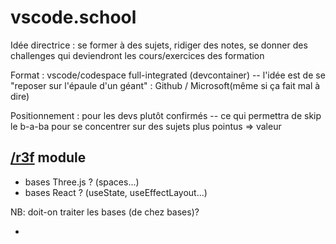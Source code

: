 # vscode.school

Idée directrice : se former à des sujets, ridiger des notes, se donner des challenges qui deviendront les cours/exercices des formation 

Format : vscode/codespace full-integrated (devcontainer) -- l'idée est de se "reposer sur l'épaule d'un géant" : Github / Microsoft(même si ça fait mal à dire)

Positionnement : pour les devs plutôt confirmés -- ce qui permettra de skip le b-a-ba pour se concentrer sur des sujets plus pointus => valeur

## [/r3f](https://vscode.school/r3f) module

- bases Three.js ? (spaces...)
- bases React ? (useState, useEffectLayout...)

NB: doit-on traiter les bases (de chez bases)?

- 
